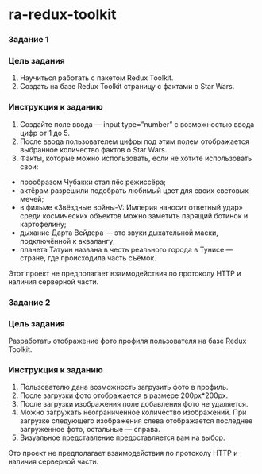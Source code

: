 # ra-redux-toolkit

### Задание 1
### Цель задания 
1. Научиться работать с пакетом Redux Toolkit.
2. Создать на базе Redux Toolkit страницу с фактами о Star Wars.
 
### Инструкция к заданию 
1. Создайте поле ввода — input type=”number” с возможностью ввода цифр от 1 до 5.
2. После ввода пользователем цифры под этим полем отображается выбранное количество фактов о Star Wars.
3. Факты, которые можно использовать, если не хотите использовать свои:
- прообразом Чубакки стал пёс режиссёра;
- актёрам разрешили подобрать любимый цвет для своих световых мечей;
- в фильме «Звёздные войны-V: Империя наносит ответный удар» среди космических объектов можно заметить парящий ботинок и картофелину;
- дыхание Дарта Вейдера — это звуки дыхательной маски, подключённой к аквалангу;
- планета Татуин названа в честь реального города в Тунисе — стране, где происходила часть съёмок.

Этот проект не предполагает взаимодействия по протоколу HTTP и наличия серверной части.

### Задание 2

### Цель задания
Разработать отображение фото профиля пользователя на базе Redux Toolkit.

### Инструкция к заданию 
1. Пользователю дана возможность загрузить фото в профиль.
2. После загрузки фото отображается в размере 200px*200px. 
3. После загрузки изображения поле добавления фото не удаляется.
4. Можно загружать неограниченное количество изображений. При загрузке следующего изображения слева отображается последнее загруженное фото, остальные — справа.
5. Визуальное представление предоставляется вам на выбор. 

Это проект не предполагает взаимодействия по протоколу HTTP и наличия серверной части.
 
